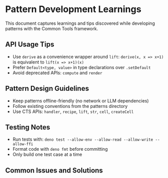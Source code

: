 # Pattern Development Learnings

This document captures learnings and tips discovered while developing patterns
with the Common Tools framework.

## API Usage Tips

- Use `derive` as a convenience wrapper around `lift`: `derive(x, x => x+1)` is
  equivalent to `lift(x => x+1)(x)`
- Prefer `Default<type, value>` in type declarations over `.setDefault`
- Avoid deprecated APIs: `compute` and `render`

## Pattern Design Guidelines

- Keep patterns offline-friendly (no network or LLM dependencies)
- Follow existing conventions from the patterns directory
- Use CTS APIs: `handler`, `recipe`, `lift`, `str`, `cell`, `createCell`

## Testing Notes

- Run tests with: `deno test --allow-env --allow-read --allow-write --allow-ffi`
- Format code with `deno fmt` before committing
- Only build one test case at a time

## Common Issues and Solutions

<!-- Add learnings here as they are discovered -->
